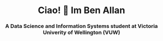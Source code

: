 <p align="center">
 <h1 align="center">Ciao! 👋 Im Ben Allan</h1>
 <h3 align="center">A Data Science and Information Systems student at Victoria Univerity of Wellington (VUW)</h3>
</p align="center">



<!--
**benallan0/benallan0** is a ✨ _special_ ✨ repository because its `README.md` (this file) appears on your GitHub profile.

Here are some ideas to get you started:

- 🔭 I’m currently working on ...
- 🌱 I’m currently learning ...
- 👯 I’m looking to collaborate on ...
- 🤔 I’m looking for help with ...
- 💬 Ask me about ...
- 📫 How to reach me: ...
- 😄 Pronouns: ...
- ⚡ Fun fact: ...
-->
